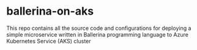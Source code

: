 # ballerina-on-aks
This repo contains all the source code and configurations for deploying a simple microservice written in Ballerina programming language to Azure Kubernetes Service (AKS) cluster
